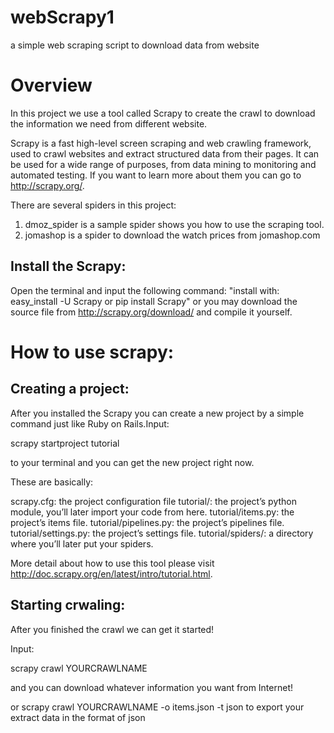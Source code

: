 webScrapy1
==========

a simple web scraping script to download data from website

Overview
=========
In this project we use a tool called Scrapy to create the crawl to download the information we need from different website.

Scrapy is a fast high-level screen scraping and web crawling framework, used to crawl websites and extract structured data from their pages. It can be used for a wide range of purposes, from data mining to monitoring and automated testing. If you want to learn more about them you can go to http://scrapy.org/.

There are several spiders in this project:
1. dmoz_spider is a sample spider shows you how to use the scraping tool.
2. jomashop is a spider to download the watch prices from jomashop.com

Install the Scrapy:
-------------------
Open the terminal and input the following command: "install with: easy_install -U Scrapy or pip install Scrapy" or you may 
download the source file from http://scrapy.org/download/ and compile it yourself.

How to use scrapy:
===================

Creating a project:
--------------------
After you installed the Scrapy you can create a new project by a simple command just like Ruby on Rails.Input:

scrapy startproject tutorial

to your terminal and you can get the new project right now.

These are basically:

scrapy.cfg: the project configuration file
tutorial/: the project’s python module, you’ll later import your code from here.
tutorial/items.py: the project’s items file.
tutorial/pipelines.py: the project’s pipelines file.
tutorial/settings.py: the project’s settings file.
tutorial/spiders/: a directory where you’ll later put your spiders.

More detail about how to use this tool please visit http://doc.scrapy.org/en/latest/intro/tutorial.html.

Starting crwaling:
-------------------
After you finished the crawl we can get it started!

Input:

scrapy crawl YOURCRAWLNAME

and you can download whatever information you want from Internet!

or scrapy crawl YOURCRAWLNAME -o items.json -t json
to export your extract data in the format of json
